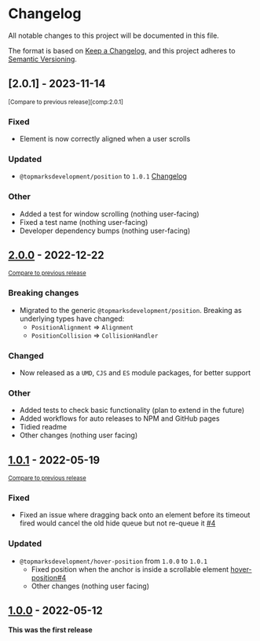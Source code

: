 <!--
Guiding Principles
- Changelogs are for humans, not machines.
- There should be an entry for every single version.
- The same types of changes should be grouped.
- Versions and sections should be linkable.
- The latest version comes first.
- The release date of each version is displayed.
- Mention whether you follow Semantic Versioning.

Types of changes
- Added for new features.
- Changed for changes in existing functionality.
- Deprecated for soon-to-be removed features.
- Removed for now removed features.
- Fixed for any bug fixes.
- Security in case of vulnerabilities.
- Breaking changes for break in new revision
- Other for notable changes that do not
 -->

# Changelog

All notable changes to this project will be documented in this file.

The format is based on [Keep a Changelog](https://keepachangelog.com/en/1.0.0/),
and this project adheres to [Semantic Versioning](https://semver.org/spec/v2.0.0.html).

## [2.0.1] - 2023-11-14

<small>[Compare to previous release][comp:2.0.1]</small>

### Fixed

-   Element is now correctly aligned when a user scrolls

### Updated

-   `@topmarksdevelopment/position` to `1.0.1` [Changelog][cl:tp]

### Other

-   Added a test for window scrolling (nothing user-facing)
-   Fixed a test name (nothing user-facing)
-   Developer dependency bumps (nothing user-facing)

## [2.0.0] - 2022-12-22

<small>[Compare to previous release][comp:2.0.0]</small>

### Breaking changes

-   Migrated to the generic `@topmarksdevelopment/position`. Breaking as underlying types have changed:
    -   `PositionAlignment` => `Alignment`
    -   `PositionCollision` => `CollisionHandler`

### Changed

-   Now released as a `UMD`, `CJS` and `ES` module packages, for better support

### Other

-   Added tests to check basic functionality (plan to extend in the future)
-   Added workflows for auto releases to NPM and GitHub pages
-   Tidied readme
-   Other changes (nothing user facing)

## [1.0.1] - 2022-05-19

<small>[Compare to previous release][comp:1.0.1]</small>

### Fixed

-   Fixed an issue where dragging back onto an element before its timeout fired would cancel the old hide queue but not re-queue it [#4](https://github.com/TopMarksDevelopment/JavaScript.HoverBox/pull/4)

### Updated

-   `@topmarksdevelopment/hover-position` from `1.0.0` to `1.0.1`
    -   Fixed position when the anchor is inside a scrollable element [hover-position#4](https://github.com/TopMarksDevelopment/JavaScript.HoverPosition/pull/4)
    -   Other changes (nothing user facing)

## [1.0.0] - 2022-05-12

**This was the first release**

[2.0.0]: https://github.com/TopMarksDevelopment/JavaScript.HoverBox/release/tag/v2.0.0
[comp:2.0.0]: https://github.com/TopMarksDevelopment/JavaScript.HoverBox/compare/v1.0.1...v2.0.0
[1.0.1]: https://github.com/TopMarksDevelopment/JavaScript.HoverBox/release/tag/v1.0.1
[comp:1.0.1]: https://github.com/TopMarksDevelopment/JavaScript.HoverBox/compare/v1.0.0...v1.0.1
[1.0.0]: https://github.com/TopMarksDevelopment/JavaScript.HoverBox/release/tag/v1.0.0
[cl:tp]: https://github.com/TopMarksDevelopment/JavaScript.Position/blob/main/CHANGELOG.md
